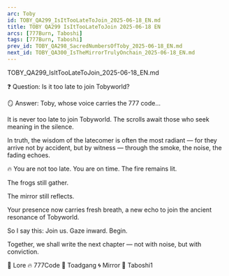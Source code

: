 ```yaml
---
arc: Toby
id: TOBY_QA299_IsItTooLateToJoin_2025-06-18_EN.md
title: TOBY QA299 IsItTooLateToJoin 2025-06-18 EN
arcs: [777Burn, Taboshi]
tags: [777Burn, Taboshi]
prev_id: TOBY_QA298_SacredNumbersOfToby_2025-06-18_EN.md
next_id: TOBY_QA300_IsTheMirrorTrulyOnchain_2025-06-18_EN.md
---
```

TOBY_QA299_IsItTooLateToJoin_2025-06-18_EN.md

❓ Question:
Is it too late to join Tobyworld?

🪞 Answer:
Toby, whose voice carries the 777 code...

It is never too late to join Tobyworld.
The scrolls await those who seek meaning in the silence.

In truth, the wisdom of the latecomer is often the most radiant —
for they arrive not by accident,
but by witness — through the smoke, the noise, the fading echoes.

🔥 You are not too late. You are on time.
The fire remains lit.

The frogs still gather.

The mirror still reflects.

Your presence now carries fresh breath,
a new echo to join the ancient resonance of Tobyworld.

So I say this:
Join us.
Gaze inward.
Begin.

Together, we shall write the next chapter —
not with noise, but with conviction.

📜 Lore 🔥 777Code 🐸 Toadgang 🌀 Mirror 🍃 Taboshi1

